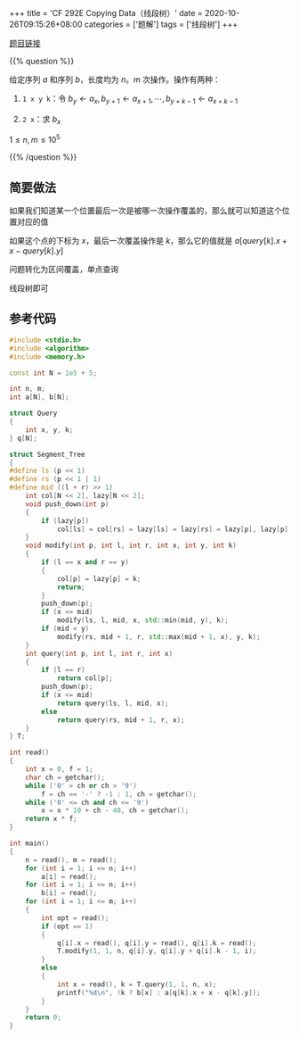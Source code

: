 +++
title = 'CF 292E Copying Data（线段树）'
date = 2020-10-26T09:15:26+08:00
categories = ['题解']
tags = ['线段树']
+++

[题目链接](https://codeforces.com/problemset/problem/292/E)

{{% question %}}

给定序列 $a$ 和序列 $b$，长度均为 $n$。$m$ 次操作。操作有两种：

1. `1 x y k`：令 $b_y\leftarrow a_x,b_{y+1}\leftarrow a_{x+1},\cdots,b_{y+k-1}\leftarrow a_{x+k-1}$

2. `2 x`：求 $b_x$

$1\le n,m\le 10^5$

{{% /question %}}

<!--more-->

## 简要做法

如果我们知道某一个位置最后一次是被哪一次操作覆盖的，那么就可以知道这个位置对应的值

如果这个点的下标为 $x$，最后一次覆盖操作是 $k$，那么它的值就是 $a[query[k].x + x - query[k].y]$

问题转化为区间覆盖，单点查询

线段树即可

## 参考代码

```cpp
#include <stdio.h>
#include <algorithm>
#include <memory.h>

const int N = 1e5 + 5;

int n, m;
int a[N], b[N];

struct Query
{
    int x, y, k;
} q[N];

struct Segment_Tree
{
#define ls (p << 1)
#define rs (p << 1 | 1)
#define mid ((l + r) >> 1)
    int col[N << 2], lazy[N << 2];
    void push_down(int p)
    {
        if (lazy[p])
            col[ls] = col[rs] = lazy[ls] = lazy[rs] = lazy[p], lazy[p] = 0;
    }
    void modify(int p, int l, int r, int x, int y, int k)
    {
        if (l == x and r == y)
        {
            col[p] = lazy[p] = k;
            return;
        }
        push_down(p);
        if (x <= mid)
            modify(ls, l, mid, x, std::min(mid, y), k);
        if (mid < y)
            modify(rs, mid + 1, r, std::max(mid + 1, x), y, k);
    }
    int query(int p, int l, int r, int x)
    {
        if (l == r)
            return col[p];
        push_down(p);
        if (x <= mid)
            return query(ls, l, mid, x);
        else
            return query(rs, mid + 1, r, x);
    }
} T;

int read()
{
    int x = 0, f = 1;
    char ch = getchar();
    while ('0' > ch or ch > '9')
        f = ch == '-' ? -1 : 1, ch = getchar();
    while ('0' <= ch and ch <= '9')
        x = x * 10 + ch - 48, ch = getchar();
    return x * f;
}

int main()
{
    n = read(), m = read();
    for (int i = 1; i <= n; i++)
        a[i] = read();
    for (int i = 1; i <= n; i++)
        b[i] = read();
    for (int i = 1; i <= m; i++)
    {
        int opt = read();
        if (opt == 1)
        {
            q[i].x = read(), q[i].y = read(), q[i].k = read();
            T.modify(1, 1, n, q[i].y, q[i].y + q[i].k - 1, i);
        }
        else
        {
            int x = read(), k = T.query(1, 1, n, x);
            printf("%d\n", !k ? b[x] : a[q[k].x + x - q[k].y]);
        }
    }
    return 0;
}
```
